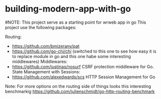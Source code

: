 # building-modern-app-with-go

#NOTE: This project serve as a starting point for wrweb app in go
This project use the following packages:

Routing:
- https://github.com/bmizerany/pat
- https://github.com/go-chi/chi (switched to this one to see how easy it is to replace module
 in go and this one habe some interesting middlewares)
Middlewares:
- https://github.com/justinas/nosurf CSRF protection middleware for Go.
State Management with Sessions:
- https://github.com/alexedwards/scs HTTP Session Management for Go





Note: For more options on the routing side of things
      looks this interesting benchmarkig
https://github.com/julienschmidt/go-http-routing-benchmark
